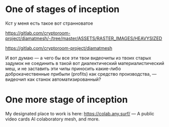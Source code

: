 # One of stages of inception

Кст у меня есть такое вот странноватое

https://gitlab.com/cryptoroom-project/diamatmesh/-/tree/master/ASSETS/RASTER_IMAGES/HEAVYSIZED

https://gitlab.com/cryptoroom-project/diamatmesh

И вот думаю — а чего бы все эти твои видеочипы из твоих старых задумок не соединить в такой вот диалектический материалистический меш,
и не заставить эти чипы приносить какие-либо доброкачественные прибыли (profits) как средство производства, — видеочип как станок автоматизированный?

# One more stage of inception

My designated place to work is here: https://colab.any.surf/ — A public video cards AI colaboratory mesh, and more.
